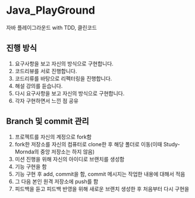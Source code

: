 # Java_PlayGround
자바 플레이그라운드 with TDD, 클린코드

## 진행 방식
1. 요구사항을 보고 자신의 방식으로 구현합니다.
2. 코드리뷰를 서로 진행합니다.
3. 코드리류를 바탕으로 리펙터링을 진행합니다.
3. 해설 강의를 듣습니다.
4. 다시 요구사항을 보고 자신의 방식으로 구현합니다.
5. 각자 구현하면서 느낀 점 공유

## Branch 및 commit 관리
1. 프로젝트를 자신의 계정으로 fork함
2. fork한 저장소를 자신의 컴퓨터로 clone한 후 해당 폴더로 이동(이때 Study-Mornda의 중앙 저장소는 하지 않음)
3. 미션 진행을 위해 자신의 아이디로 브랜치를 생성함
4. 기능 구현을 함
5. 기능 구현 후 add, commit을 함, commit 메시지는 작업한 내용에 대해서 적음
6. 그 다음 본인 원격 저장소에 push를 함
7. 피드백을 듣고 피드백 반영을 위해 새로운 브랜치 생성한 후 처음부터 다시 구현을 
